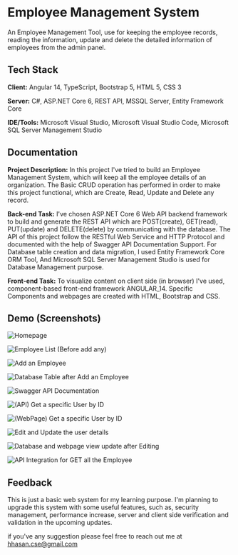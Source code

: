 
# Employee Management System

An Employee Management Tool, use for keeping the employee records, reading the information, update and delete the detailed information of employees from the admin panel.


## Tech Stack

**Client:** Angular 14, TypeScript, Bootstrap 5, HTML 5, CSS 3

**Server:** C#, ASP.NET Core 6, REST API, MSSQL Server, Entity Framework Core

**IDE/Tools:** Microsoft Visual Studio, Microsoft Visual Studio Code, Microsoft SQL Server Management Studio


## Documentation

**Project Description:** In this project I've tried to build an Employee Management System, which will keep all the employee details of an organization.
The Basic CRUD operation has performed in order to make this project functional, which are Create, Read, Update and Delete any record.

**Back-end Task:** I've chosen ASP.NET Core 6 Web API backend framework to build and generate the REST API which are POST(create), GET(read), PUT(update) and DELETE(delete) by communicating with the database.
The API of this project follow the RESTful Web Service and HTTP Protocol and documented with the help of Swagger API Documentation Support.
For Database table creation and data migration, I used Entity Framework Core ORM Tool, And Microsoft SQL Server Management Studio is used for Database Management purpose.

**Front-end Task:** To visualize content on client side (in browser) I've used, component-based front-end framework ANGULAR_14. 
Specific Components and webpages are created with HTML, Bootstrap and CSS.

## Demo (Screenshots)

![Homepage](https://github.com/h-Hasib/Employee-Management-System/blob/main/Screenshots/1.png)

![Employee List (Before add any)](https://github.com/h-Hasib/Employee-Management-System/blob/main/Screenshots/2.png)

![Add an Employee](https://github.com/h-Hasib/Employee-Management-System/blob/main/Screenshots/3.png)

![Database Table after Add an Employee](https://github.com/h-Hasib/Employee-Management-System/blob/main/Screenshots/4.png)

![Swagger API Documentation](https://github.com/h-Hasib/Employee-Management-System/blob/main/Screenshots/5.png)

![(API) Get a specific User by ID](https://github.com/h-Hasib/Employee-Management-System/blob/main/Screenshots/6.png)

![(WebPage) Get a specific User by ID](https://github.com/h-Hasib/Employee-Management-System/blob/main/Screenshots/7.png)

![Edit and Update the user details](https://github.com/h-Hasib/Employee-Management-System/blob/main/Screenshots/8.png)

![Database and webpage view update after Editing](https://github.com/h-Hasib/Employee-Management-System/blob/main/Screenshots/9.png)

![API Integration for GET all the Employee](https://github.com/h-Hasib/Employee-Management-System/blob/main/Screenshots/10.png)

## Feedback

This is just a basic web system for my learning purpose.
I'm planning to upgrade this system with some useful features, such as, security management, performance increase, server and client side verification and validation in the upcoming updates. 

if you've any suggestion please feel free to reach out me at hhasan.cse@gmail.com
